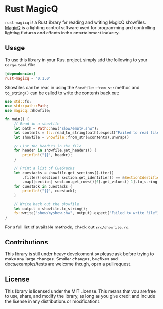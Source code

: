 # Rust MagicQ

`rust-magicq` is a Rust library for reading and writing MagicQ showfiles. [MagicQ](https://chamsyslighting.com/products/magicq) is a lighting control software used for programming and controlling lighting fixtures and effects in the entertainment industry.

## Usage

To use this library in your Rust project, simply add the following to your `Cargo.toml` file:

```toml
[dependencies]
rust-magicq = "0.1.0"
```

Showfiles can be read in using the `Showfile::from_str` method and `to_string()` can be called to write the contents back out:

```rust
use std::fs;
use std::path::Path;
use magicq::Showfile;

fn main() {
    // Read in a showfile
    let path = Path::new("show/empty.shw");
    let contents = fs::read_to_string(path).expect("Failed to read file");
    let showfile = Showfile::from_str(&contents).unwrap();

    // List the headers in the file
    for header in showfile.get_headers() {
        println!("{}", header);
    }

    // Print a list of CueStacks
    let cuestacks = showfile.get_sections().iter()
        .filter(|section| section.get_identifier() == &SectionIdentifier::CueStack)
        .map(|section| section.get_rows()[0].get_values()[1].to_string());
    for cuestack in cuestacks {
        println!("{}", cuestack);
    }

    // Write back out the showfile
    let output = showfile.to_string();
    fs::write("show/myshow.shw", output).expect("Failed to write file");
}
```

For a full list of available methods, check out `src/showfile.rs`.

## Contributions

This library is still under heavy development so please ask before trying to make any large changes.
Smaller changes, bugfixes and docs/examples/tests are welcome though, open a pull request.

## License

This library is licensed under the [MIT License](LICENSE.txt). This means that you are free to use, share, and modify the library, as long as you give credit and include the license in any distributions or modifications.
